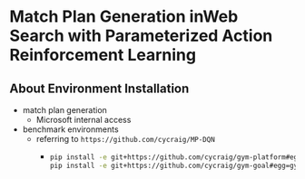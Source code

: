 # Match Plan Generation inWeb Search with Parameterized Action Reinforcement Learning

## About Environment Installation
- match plan generation
    - Microsoft internal access
- benchmark environments
    - referring to `https://github.com/cycraig/MP-DQN`
        - ```bash
          pip install -e git+https://github.com/cycraig/gym-platform#egg=gym_platform
          pip install -e git+https://github.com/cycraig/gym-goal#egg=gym_goal